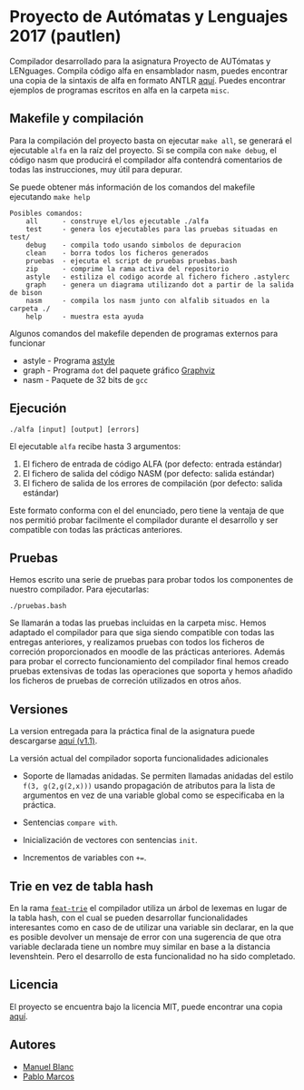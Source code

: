 # Proyecto de Autómatas y Lenguajes 2017 (pautlen)

Compilador desarrollado para la asignatura Proyecto de AUTómatas y LENguages. Compila código alfa en ensamblador nasm, puedes encontrar una copia de la sintaxis de alfa en formato ANTLR [aquí](https://gist.github.com/ManuelBlanc/da631744d6407ca5a63811d89c326f99). Puedes encontrar ejemplos de programas escritos en alfa en la carpeta `misc`.

## Makefile y compilación

Para la compilación del proyecto basta on ejecutar `make all`, se generará el ejecutable `alfa` en la raíz del proyecto.
Si se compila con `make debug`, el código nasm que producirá el compilador alfa contendrá comentarios de todas las instrucciones, muy útil para depurar.

Se puede obtener más información de los comandos del makefile ejecutando `make help`

    Posibles comandos:
        all      - construye el/los ejecutable ./alfa
        test     - genera los ejecutables para las pruebas situadas en test/
        debug    - compila todo usando simbolos de depuracion
        clean    - borra todos los ficheros generados
        pruebas  - ejecuta el script de pruebas pruebas.bash
        zip      - comprime la rama activa del repositorio
        astyle   - estiliza el codigo acorde al fichero fichero .astylerc
        graph    - genera un diagrama utilizando dot a partir de la salida de bison
        nasm     - compila los nasm junto con alfalib situados en la carpeta ./
        help     - muestra esta ayuda
        
Algunos comandos del makefile dependen de programas externos para funcionar
- astyle - Programa [astyle](http://astyle.sourceforge.net/)
- graph  - Programa `dot` del paquete gráfico [Graphviz](https://www.graphviz.org/)
- nasm   - Paquete de 32 bits de `gcc`

## Ejecución

    ./alfa [input] [output] [errors]

El ejecutable `alfa` recibe hasta 3 argumentos:
1. El fichero de entrada de código ALFA (por defecto: entrada estándar)
2. El fichero de salida del código NASM (por defecto: salida estándar)
3. El fichero de salida de los errores de compilación (por defecto: salida estándar)

Este formato conforma con el del enunciado, pero tiene la ventaja de que nos permitió probar facilmente el compilador durante el desarrollo y ser compatible con todas las prácticas anteriores.

## Pruebas
Hemos escrito una serie de pruebas para probar todos los componentes de nuestro compilador.
Para ejecutarlas:

    ./pruebas.bash

Se llamarán a todas las pruebas incluidas en la carpeta misc. Hemos adaptado el compilador para que siga siendo compatible con todas las entregas anteriores, y realizamos pruebas con todos los
ficheros de correción proporcionados en moodle de las prácticas anteriores. Además para probar el correcto funcionamiento del compilador final hemos creado pruebas extensivas de todas las operaciones
que soporta y hemos añadido los ficheros de pruebas de correción utilizados en otros años.

## Versiones
La version entregada para la práctica final de la asignatura puede descargarse [aquí (v1.1)](https://github.com/pablomm/pautlen/archive/v1.1.zip).

La versión actual del compilador soporta funcionalidades adicionales

- Soporte de llamadas anidadas.
Se permiten llamadas anidadas del estilo `f(3, g(2,g(2,x)))` usando propagación de atributos para la lista de argumentos en vez de una variable global como se especificaba en la práctica.

- Sentencias `compare with`.

- Inicialización de vectores con sentencias `init`.

- Incrementos de variables con `+=`.

## Trie en vez de tabla hash
En la rama [`feat-trie`](https://github.com/pablomm/pautlen/tree/feat-trie) el compilador utiliza un árbol de lexemas en lugar de la tabla hash, con el cual se pueden desarrollar funcionalidades interesantes como en caso de
de utilizar una variable sin declarar, en la que es posible devolver un mensaje de error con una sugerencia de que otra variable declarada tiene un nombre muy similar en base a la distancia levenshtein. Pero el desarrollo de esta funcionalidad no ha sido completado.

## Licencia
El proyecto se encuentra bajo la licencia MIT, puede encontrar una copia [aquí](https://github.com/pablomm/pautlen/blob/master/LICENSE).

## Autores
- [Manuel Blanc](https://github.com/ManuelBlanc)
- [Pablo Marcos](https://github.com/pablomm)



